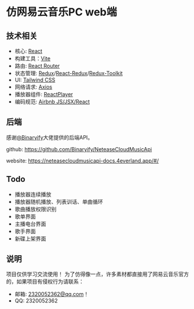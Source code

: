 # 仿网易云音乐PC web端

## 技术相关

- 核心: [React](https://github.com/facebook/react)
- 构建工具：[Vite](https://github.com/vitejs/vite)
- 路由: [React Router](https://github.com/remix-run/react-router)
- 状态管理: [Redux](https://github.com/reduxjs/redux)/[React-Redux](https://github.com/reduxjs/react-redux)/[Redux-Toolkit](https://github.com/reduxjs/redux-toolkit)
- UI: [Tailwind CSS](https://github.com/tailwindlabs/tailwindcss)
- 网络请求: [Axios](https://github.com/axios/axios)
- 播放器组件: [ReactPlayer](https://github.com/CookPete/react-player)
- 编码规范: [Airbnb JS/JSX/React](https://github.com/airbnb/javascript)

## 后端
感谢[@Binaryify](https://github.com/Binaryify)大佬提供的后端API。

github: https://github.com/Binaryify/NeteaseCloudMusicApi

website: https://neteasecloudmusicapi-docs.4everland.app/#/

## Todo
- 播放器连续播放
- 播放器随机播放、列表训话、单曲循环
- 歌曲播放权限识别
- 歌单界面
- 主播电台界面
- 歌手界面
- 新碟上架界面

## 说明

项目仅供学习交流使用！
为了仿得像一点，许多素材都直接用了网易云音乐官方的，如果项目有侵权行为请联系：

- 邮箱: 2320052362@qq.com！
- QQ: 2320052362
